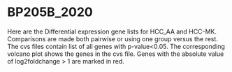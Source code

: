 # BP205B_2020
Here are the Differential expression gene lists for HCC_AA and HCC-MK. Comparisons are made both pairwise or using one group versus the rest.
The cvs files contain list of all genes with p-value<0.05. 
The corresponding volcano plot shows the genes in the cvs file. Genes with the absolute value of log2foldchange > 1 are marked in red.